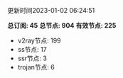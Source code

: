 更新时间2023-01-02 06:24:51

**总订阅: 45**
**总节点: 904**
**有效节点: 225**
- v2ray节点: 199
- ss节点: 17
- ssr节点: 3
- trojan节点: 6

